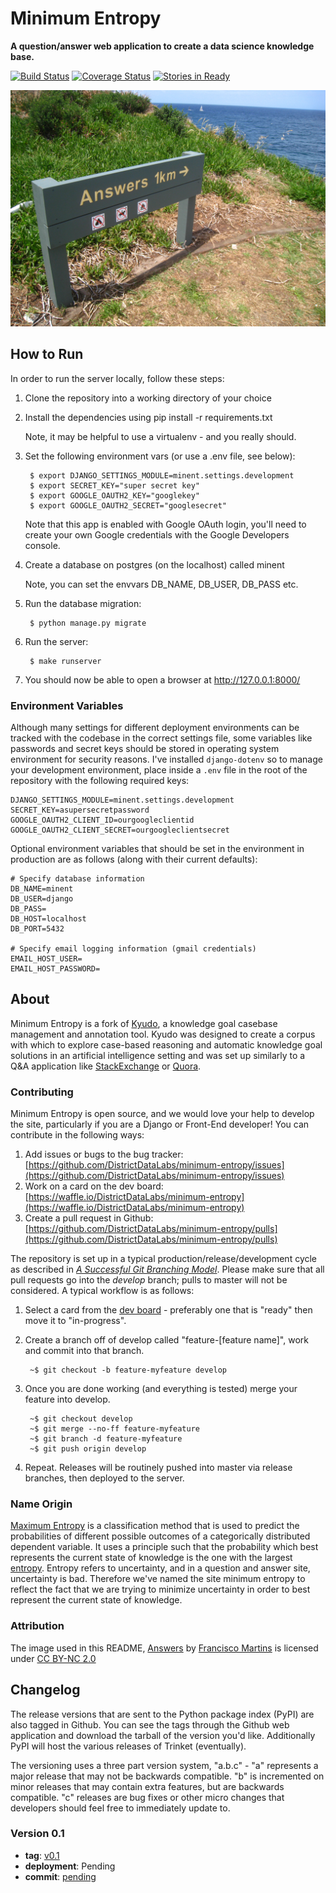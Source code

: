 # Minimum Entropy
**A question/answer web application to create a data science knowledge base.**

[![Build Status][travis_img]][travis_href]
[![Coverage Status][coveralls_img]][coveralls_href]
[![Stories in Ready][waffle_img]][waffle_href]

[![Answers 1km](docs/images/answers.jpg)][answers.jpg]

## How to Run

In order to run the server locally, follow these steps:

1. Clone the repository into a working directory of your choice

2. Install the dependencies using pip install -r requirements.txt

    Note, it may be helpful to use a virtualenv - and you really should.

3. Set the following environment vars (or use a .env file, see below):

        $ export DJANGO_SETTINGS_MODULE=minent.settings.development
        $ export SECRET_KEY="super secret key"
        $ export GOOGLE_OAUTH2_KEY="googlekey"
        $ export GOOGLE_OAUTH2_SECRET="googlesecret"

    Note that this app is enabled with Google OAuth login, you'll need to
    create your own Google credentials with the Google Developers console.

4. Create a database on postgres (on the localhost) called minent

    Note, you can set the envvars DB_NAME, DB_USER, DB_PASS etc.

5. Run the database migration:

        $ python manage.py migrate

6. Run the server:

        $ make runserver

7. You should now be able to open a browser at http://127.0.0.1:8000/

### Environment Variables

Although many settings for different deployment environments can be tracked with the codebase in the correct settings file, some variables like passwords and secret keys should be stored in operating system environment for security reasons. I've installed `django-dotenv` so to manage your development environment, place inside a `.env` file in the root of the repository with the following required keys:

    DJANGO_SETTINGS_MODULE=minent.settings.development
    SECRET_KEY=asupersecretpassword
    GOOGLE_OAUTH2_CLIENT_ID=ourgoogleclientid
    GOOGLE_OAUTH2_CLIENT_SECRET=ourgoogleclientsecret  

Optional environment variables that should be set in the environment in production are as follows (along with their current defaults):

    # Specify database information
    DB_NAME=minent
    DB_USER=django
    DB_PASS=
    DB_HOST=localhost
    DB_PORT=5432

    # Specify email logging information (gmail credentials)
    EMAIL_HOST_USER=
    EMAIL_HOST_PASSWORD=

## About

Minimum Entropy is a fork of [Kyudo](https://github.com/mclumd/kyudo), a knowledge goal casebase management and annotation tool. Kyudo was designed to create a corpus with which to explore case-based reasoning and automatic knowledge goal solutions in an artificial intelligence setting and was set up similarly to a Q&A application like [StackExchange](http://stackexchange.com/) or [Quora](https://www.quora.com/).

### Contributing

Minimum Entropy is open source, and we would love your help to develop the site, particularly if you are a Django or Front-End developer! You can contribute in the following ways:

1. Add issues or bugs to the bug tracker: [https://github.com/DistrictDataLabs/minimum-entropy/issues](https://github.com/DistrictDataLabs/minimum-entropy/issues)
2. Work on a card on the dev board: [https://waffle.io/DistrictDataLabs/minimum-entropy](https://waffle.io/DistrictDataLabs/minimum-entropy)
3. Create a pull request in Github: [https://github.com/DistrictDataLabs/minimum-entropy/pulls](https://github.com/DistrictDataLabs/minimum-entropy/pulls)

The repository is set up in a typical production/release/development cycle as described in _[A Successful Git Branching Model](http://nvie.com/posts/a-successful-git-branching-model/)_. Please make sure that all pull requests go into the _develop_ branch; pulls to master will not be considered. A typical workflow is as follows:

1. Select a card from the [dev board](https://waffle.io/DistrictDataLabs/minimum-entropy) - preferably one that is "ready" then move it to "in-progress".

2. Create a branch off of develop called "feature-[feature name]", work and commit into that branch.

        ~$ git checkout -b feature-myfeature develop

3. Once you are done working (and everything is tested) merge your feature into develop.

        ~$ git checkout develop
        ~$ git merge --no-ff feature-myfeature
        ~$ git branch -d feature-myfeature
        ~$ git push origin develop

4. Repeat. Releases will be routinely pushed into master via release branches, then deployed to the server.

### Name Origin

[Maximum Entropy](https://en.wikipedia.org/wiki/Multinomial_logistic_regression) is a classification method that is used to predict the probabilities of different possible outcomes of a categorically distributed dependent variable. It uses a principle such that the probability which best represents the current state of knowledge is the one with the largest [entropy](https://en.wikipedia.org/wiki/Entropy_(information_theory)). Entropy refers to uncertainty, and in a question and answer site, uncertainty is bad. Therefore we've named the site minimum entropy to reflect the fact that we are trying to minimize uncertainty in order to best represent the current state of knowledge.

### Attribution

The image used in this README, [Answers][answers.jpg] by [Francisco Martins](https://www.flickr.com/photos/betta_design/) is licensed under [CC BY-NC 2.0](https://creativecommons.org/licenses/by-nc/2.0/)


## Changelog

The release versions that are sent to the Python package index (PyPI) are also tagged in Github. You can see the tags through the Github web application and download the tarball of the version you'd like. Additionally PyPI will host the various releases of Trinket (eventually).

The versioning uses a three part version system, "a.b.c" - "a" represents a major release that may not be backwards compatible. "b" is incremented on minor releases that may contain extra features, but are backwards compatible. "c" releases are bug fixes or other micro changes that developers should feel free to immediately update to.


### Version 0.1

* **tag**: [v0.1](#)
* **deployment**: Pending
* **commit**: [pending](#)

<!-- References -->
[travis_img]: https://travis-ci.org/DistrictDataLabs/minimum-entropy.svg
[travis_href]: https://travis-ci.org/DistrictDataLabs/minimum-entropy
[waffle_img]: https://badge.waffle.io/DistrictDataLabs/minimum-entropy.png?label=ready&title=Ready
[waffle_href]: https://waffle.io/DistrictDataLabs/minimum-entropy
[coveralls_img]: https://coveralls.io/repos/github/DistrictDataLabs/minimum-entropy/badge.svg?branch=master
[coveralls_href]:https://coveralls.io/github/DistrictDataLabs/minimum-entropy?branch=master
[answers.jpg]: https://flic.kr/p/82Ub7z
